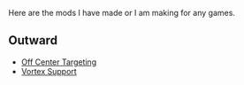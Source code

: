 Here are the mods I have made or I am making for any games.


## Outward
* [Off Center Targeting](https://www.nexusmods.com/outward/mods/171)
* [Vortex Support](https://www.nexusmods.com/site/mods/191)